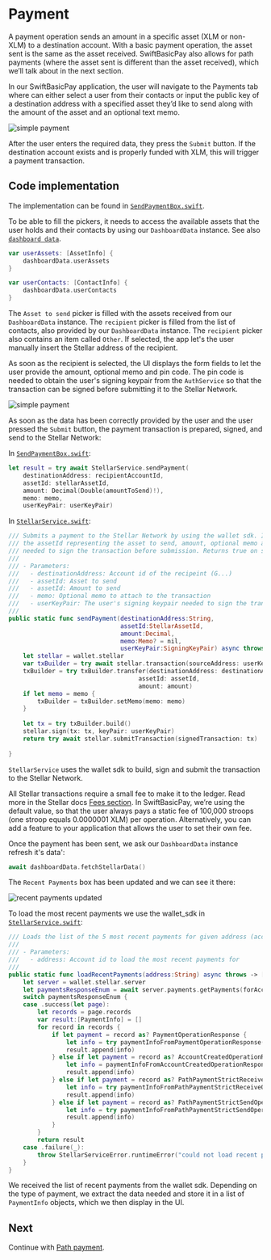 # Payment

A payment operation sends an amount in a specific asset (XLM or non-XLM) to a destination account. With a basic payment operation, the asset sent is the same as the asset received. SwiftBasicPay also allows for path payments (where the asset sent is different than the asset received), which we’ll talk about in the next section.

In our SwiftBasicPay application, the user will navigate to the Payments tab where can either select a user from their contacts or input the public key of a destination address with a specified asset they’d like to send along with the amount of the asset and an optional text memo.

![simple payment](./img/payment/simple_payment.png)

After the user enters the required data, they press the `Submit` button. If the destination account exists and is properly funded with XLM, this will trigger a payment transaction.


## Code implementation

The implementation can be found in [`SendPaymentBox.swift`](https://github.com/Soneso/SwiftBasicPay/blob/main/SwiftBasicPay/View/SendPaymentBox.swift). 

To be able to fill the pickers, it needs to access the available assets that the user holds and their contacts by using our `DashboardData` instance. See also [`dashboard data`](dashboard_data.md).

```swift
var userAssets: [AssetInfo] {
    dashboardData.userAssets
}

var userContacts: [ContactInfo] {
    dashboardData.userContacts
}
```

The `Asset to send` picker is filled with the assets received from our `DashboardData` instance.
The `recipient` picker is filled from the list of contacts, also provided by our `DashboardData` instance. The `recipient` picker also contains an item called `Other`. If selected,
the app let's the user manually insert the Stellar address of the recipient.

As soon as the recipient is selected, the UI displays the form fields to let the user provide the amount, optional memo and pin code. The pin code is needed to obtain the user's signing keypair from the `AuthService` so that the transaction can be signed before submitting it to the Stellar Network.

![simple payment](./img/payment/simple_payment.png)

As soon as the data has been correctly provided by the user and the user pressed the `Submit` button, the payment transaction is prepared, signed, and send to the Stellar Network:

In [`SendPaymentBox.swift`](https://github.com/Soneso/SwiftBasicPay/blob/main/SwiftBasicPay/View/SendPaymentBox.swift):

```swift
let result = try await StellarService.sendPayment(
    destinationAddress: recipientAccountId,
    assetId: stellarAssetId,
    amount: Decimal(Double(amountToSend)!),
    memo: memo,
    userKeyPair: userKeyPair)
```

In [`StellarService.swift`](https://github.com/Soneso/SwiftBasicPay/blob/main/SwiftBasicPay/services/StellarService.swift):


```swift
/// Submits a payment to the Stellar Network by using the wallet sdk. It requires the destinationAddress (account id) of the recipient,
/// the assetId representing the asset to send, amount, optional memo and the user's signing keypair,
/// needed to sign the transaction before submission. Returns true on success.
///
/// - Parameters:
///   - destinationAddress: Account id of the recipeint (G...)
///   - assetId: Asset to send
///   - assetId: Amount to send
///   - memo: Optional memo to attach to the transaction
///   - userKeyPair: The user's signing keypair needed to sign the transaction
///
public static func sendPayment(destinationAddress:String,
                               assetId:StellarAssetId,
                               amount:Decimal,
                               memo:Memo? = nil,
                               userKeyPair:SigningKeyPair) async throws -> Bool {
    let stellar = wallet.stellar
    var txBuilder = try await stellar.transaction(sourceAddress: userKeyPair)
    txBuilder = try txBuilder.transfer(destinationAddress: destinationAddress,
                                    assetId: assetId,
                                    amount: amount)
    if let memo = memo {
        txBuilder = txBuilder.setMemo(memo: memo)
    }
    
    let tx = try txBuilder.build()
    stellar.sign(tx: tx, keyPair: userKeyPair)
    return try await stellar.submitTransaction(signedTransaction: tx)
    
}
```

`StellarService` uses the wallet sdk to build, sign and submit the transaction to the Stellar Network.

All Stellar transactions require a small fee to make it to the ledger. Read more in the Stellar docs [Fees section](https://developers.stellar.org/docs/learn/fundamentals/fees-resource-limits-metering). In SwiftBasicPay, we’re using the default value, so that the user always pays a static fee of 100,000 stroops (one stroop equals 0.0000001 XLM) per operation. Alternatively, you can add a feature to your application that allows the user to set their own fee.

Once the payment has been sent, we ask our `DashboardData` instance refresh it's data':

```swift
await dashboardData.fetchStellarData()
```

The `Recent Payments` box has been updated and we can see it there:

![recent payments updated](./img/payment/recent_payments_updated.png)

To load the most recent payments we use the wallet_sdk in [`StellarService.swift`](https://github.com/Soneso/SwiftBasicPay/blob/main/SwiftBasicPay/services/StellarService.swift):

```swift
/// Loads the list of the 5 most recent payments for given address (account id).
///
/// - Parameters:
///   - address: Account id to load the most recent payments for
///
public static func loadRecentPayments(address:String) async throws -> [PaymentInfo] {
    let server = wallet.stellar.server
    let paymentsResponseEnum = await server.payments.getPayments(forAccount: address, order: Order.descending, limit: 5)
    switch paymentsResponseEnum {
    case .success(let page):
        let records = page.records
        var result:[PaymentInfo] = []
        for record in records {
            if let payment = record as? PaymentOperationResponse {
                let info = try paymentInfoFromPaymentOperationResponse(payment: payment, address: address)
                result.append(info)
            } else if let payment = record as? AccountCreatedOperationResponse {
                let info = paymentInfoFromAccountCreatedOperationResponse(payment: payment)
                result.append(info)
            } else if let payment = record as? PathPaymentStrictReceiveOperationResponse {
                let info = try paymentInfoFromPathPaymentStrictReceiveOperationResponse(payment: payment, address: address)
                result.append(info)
            } else if let payment = record as? PathPaymentStrictSendOperationResponse {
                let info = try paymentInfoFromPathPaymentStrictSendOperationResponse(payment: payment, address: address)
                result.append(info)
            }
        }
        return result
    case .failure(_):
        throw StellarServiceError.runtimeError("could not load recent payments for \(address)")
    }
}
```

We received the list of recent payments from the wallet sdk. Depending on the type of payment, we extract the data needed and store it in a list of `PaymentInfo` objects, which we then display in the UI.

## Next

Continue with [Path payment](path_payment.md).






